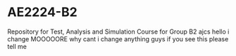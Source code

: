 # AE2224-B2
Repository for Test, Analysis and Simulation Course for Group B2
ajcs
hello i change MOOOOORE
why cant i change anything
guys if you see this please tell me